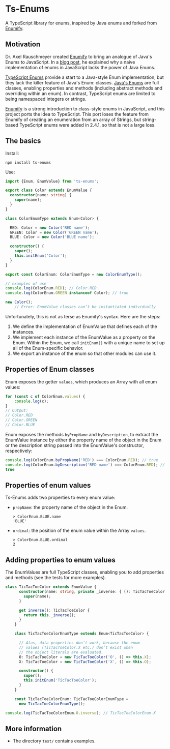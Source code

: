# Ts-Enums

A TypeScript library for enums, inspired by Java enums and forked from [Enumify](https://github.com/rauschma/enumify).

## Motivation

Dr. Axel Rauschmeyer created [Enumify](https://github.com/rauschma/enumify) to bring an analogue of Java's Enums to JavaScript. In a [blog post](http://2ality.com/2016/01/enumify.html), he explained why a naive implementation of enums in JavaScript lacks the power of Java Enums.

[TypeScript Enums](https://www.typescriptlang.org/docs/handbook/enums.html) provide a start to a Java-style Enum implementation, but they lack the killer feature of Java's Enum: classes. [Java's Enums](https://docs.oracle.com/javase/tutorial/java/javaOO/enum.html) are full classes, enabling properties and methods (including abstract methods and overriding within an enum). In contrast, TypeScript enums are limited to being namespaced integers or strings.

[Enumify](https://github.com/rauschma/enumify) is a strong introduction to class-style enums in JavaScript, and this project ports the idea to TypeScript. This port loses the feature from Enumify of creating an enumeration from an array of Strings, but string-based TypeScript enums were added in 2.4.1, so that is not a large loss.


## The basics

Install:

```text
npm install ts-enums
```

Use:

```typescript
import {Enum, EnumValue} from 'ts-enums';

export class Color extends EnumValue {
  constructor(name: string) {
    super(name);
  }
}

class ColorEnumType extends Enum<Color> {

  RED: Color = new Color('RED name');
  GREEN: Color = new Color('GREEN name');
  BLUE: Color = new Color('BLUE name');

  constructor() {
    super();
    this.initEnum('Color');
  }
}

export const ColorEnum: ColorEnumType = new ColorEnumType();

// examples of use
console.log(ColorEnum.RED); // Color.RED
console.log(ColorEnum.GREEN instanceof Color); // true

new Color();
    // Error: EnumValue classes can’t be instantiated individually
```

Unfortunately, this is not as terse as Enumify's syntax. Here are the steps: 
1. We define the implementation of EnumValue that defines each of the instances.
2. We implement each instance of the EnumValue as a property on the Enum. Within the Enum, we call `initEnum()` with a unique name to set up all of the Enum-specific behavior.
3. We export an instance of the enum so that other modules can use it.

## Properties of Enum classes

Enum exposes the getter `values`, which produces an Array with all enum values:

```typescript
for (const c of ColorEnum.values) {
    console.log(c);
}
// Output:
// Color.RED
// Color.GREEN
// Color.BLUE
```

Enum exposes the methods `byPropName` and `byDescription`, to extract the EnumValue instance by either the property name of the object in the Enum or the description string passed into the EnumValue's constructor, respectively:

```typescript
console.log(ColorEnum.byPropName('RED') === ColorEnum.RED); // true
console.log(ColorEnum.byDescription('RED name') === ColorEnum.RED); // true
true
```

## Properties of enum values

Ts-Enums adds two properties to every enum value:

* `propName`: the property name of the object in the Enum.

    ```repl
    > ColorEnum.BLUE.name
    'BLUE'
    ```

* `ordinal`: the position of the enum value within the Array `values`.

    ```repl
    > ColorEnum.BLUE.ordinal
    2
    ```

## Adding properties to enum values

The EnumValues are full TypeScript classes, enabling you to add properties and methods (see the tests for more examples).

```typescript
class TicTacToeColor extends EnumValue {
      constructor(name: string, private _inverse: { (): TicTacToeColor }) {
        super(name);
      }

      get inverse(): TicTacToeColor {
        return this._inverse();
      }
    }

    class TicTacToeColorEnumType extends Enum<TicTacToeColor> {

      // Alas, data properties don’t work, because the enum
      // values (TicTacToeColor.X etc.) don’t exist when
      // the object literals are evaluated.
      O: TicTacToeColor = new TicTacToeColor('O', () => this.X);
      X: TicTacToeColor = new TicTacToeColor('X', () => this.O);

      constructor() {
        super();
        this.initEnum('TicTacToeColor');
      }
    }

    const TicTacToeColorEnum: TicTacToeColorEnumType =
      new TicTacToeColorEnumType();

console.log(TicTacToeColorEnum.O.inverse); // TicTacToeColorEnum.X
```

## More information

* The directory `test/` contains examples.